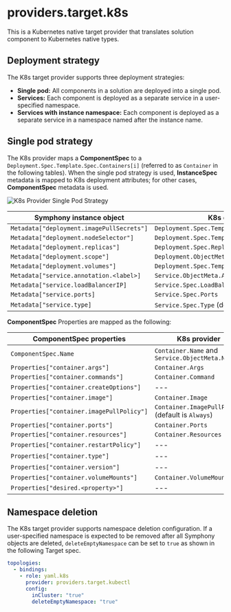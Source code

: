 # providers.target.k8s

This is a Kubernetes native target provider that translates solution component to Kubernetes native types.

## Deployment strategy

The K8s target provider supports three deployment strategies:

* **Single pod:** All components in a solution are deployed into a single pod.
* **Services:** Each component is deployed as a separate service in a user-specified namespace.
* **Services with instance namespace:** Each component is deployed as a separate service in a namespace named after the instance name.

## Single pod strategy

The K8s provider maps a **ComponentSpec** to a `Deployment.Spec.Template.Spec.Containers[i]` (referred to as `Container` in the following tables). When the single pod strategy is used, **InstanceSpec** metadata is mapped to K8s deployment attributes; for other cases, **ComponentSpec** metadata is used.

![K8s Provider Single Pod Strategy](../../images/k8s-provider-single-pod-strategy.png)

| Symphony instance object | K8s deployment |
|--------|--------|
|`Metadata["deployment.imagePullSecrets"]`|`Deployment.Spec.Template.Spec.ImagePullSecrets`|
|`Metadata["deployment.nodeSelector"]`|`Deployment.Spec.Template.Spec.NodeSelector`|
|`Metadata["deployment.replicas"]`|`Deployment.Spec.Replicas`|
|`Metadata["deployment.scope"]`|`Deployment.ObjectMeta.Namespace`|
|`Metadata["deployment.volumes"]`|`Deployment.Spec.Template.Spec.Volumes`|
|`Metadata["service.annotation.<label>]`|`Service.ObjectMeta.Annotations[<label>]`|
|`Metadata["service.loadBalancerIP]`|`Service.Spec.LoadBalancerIP`|
|`Metadata["service.ports]`|`Service.Spec.Ports`|
|`Metadata["service.type]`|`Service.Spec.Type` (default is `ClusterIP`)|

**ComponentSpec** Properties are mapped as the following:

| ComponentSpec properties | K8s provider |
|--------|--------|
|`ComponentSpec.Name`| `Container.Name` and `Service.ObjectMeta.Name`|
|`Properties["container.args"]`|`Container.Args`|
|`Properties["container.commands"]`|`Container.Command`|
|`Properties["container.createOptions"]`|---|
|`Properties["container.image"]`|`Container.Image`|
|`Properties["container.imagePullPolicy"]`|`Container.ImagePullPolicy` (default is `Always`)|
|`Properties["container.ports"]`|`Container.Ports`|
|`Properties["container.resources"]`|`Container.Resources`|
|`Properties["container.restartPolicy"]`|---|
|`Properties["container.type"]`|---|
|`Properties["container.version"]`|---|
|`Properties["container.volumeMounts"]`|`Container.VolumeMounts`|
|`Properties["desired.<property>"]`|---|

## Namespace deletion

The K8s target provider supports namespace deletion configuration. If a user-specified namespace is expected to be removed after all Symphony objects are deleted, `deleteEmptyNamespace` can be set to `true` as shown in the following Target spec.

```yaml
topologies:
  - bindings:
    - role: yaml.k8s
      provider: providers.target.kubectl
      config:
        inCluster: "true"
        deleteEmptyNamespace: "true"
```
